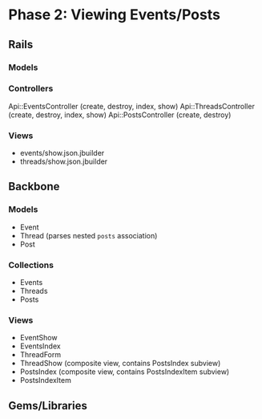 # Phase 2: Viewing Events/Posts

## Rails
### Models

### Controllers
Api::EventsController (create, destroy, index, show)
Api::ThreadsController (create, destroy, index, show)
Api::PostsController (create, destroy)

### Views
* events/show.json.jbuilder
* threads/show.json.jbuilder

## Backbone
### Models
* Event
* Thread (parses nested `posts` association)
* Post

### Collections
* Events
* Threads
* Posts

### Views
* EventShow
* EventsIndex
* ThreadForm
* ThreadShow (composite view, contains PostsIndex subview)
* PostsIndex (composite view, contains PostsIndexItem subview)
* PostsIndexItem

## Gems/Libraries
